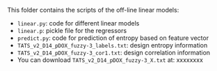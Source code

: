 This folder contains the scripts of the off-line linear models:
- `linear.py`: code for different linear models
- `linear.p`: pickle file for the regressors
- `predict.py`: code for prediction of entropy based on feature vector
- `TATS_v2_D14_pDOX_fuzzy-3_labels.txt`: design entropy information
- `TATS_v2_D14_pDOX_fuzzy-3_cor1.txt`: design correlation information
- You can download `TATS_v2_D14_pDOX_fuzzy-3_X.txt` at: xxxxxxxx
